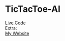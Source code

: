 # TicTacToe-AI
[Live Code](https://tictactoe.joyeldsilva.repl.run/)\
Extra:\
[My Website](https://www.joyel1441.ml/)
